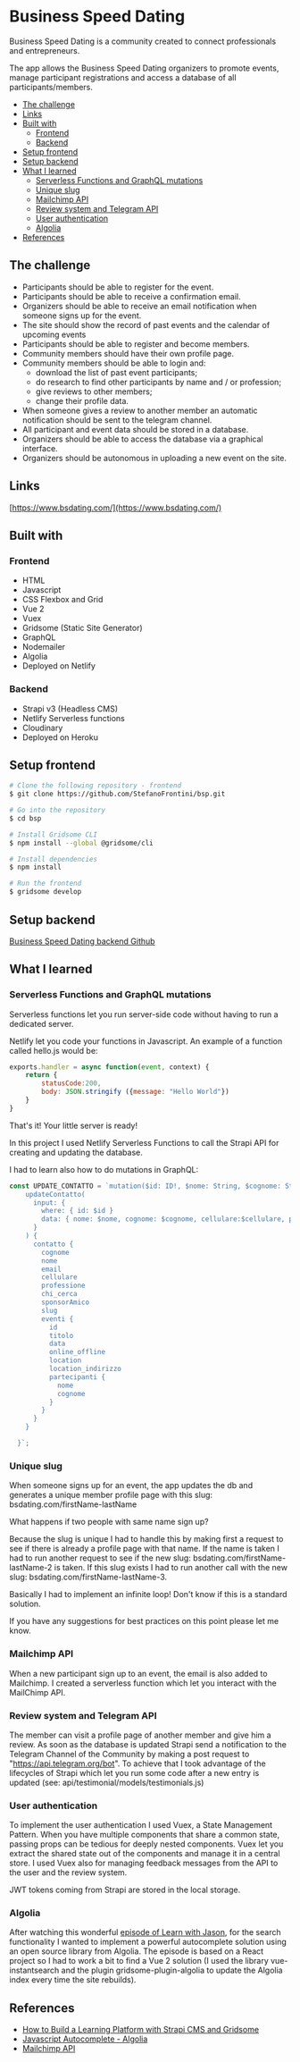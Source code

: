 # Business Speed Dating

Business Speed Dating is a community created to connect professionals and entrepreneurs.

The app allows the Business Speed Dating organizers to promote events, manage participant registrations and access a database of all participants/members.

  - [The challenge](#the-challenge)
  - [Links](#links)
  - [Built with](#built-with)
    - [Frontend](#frontend)
    - [Backend](#backend)
  - [Setup frontend](#setup-frontend)
  - [Setup backend](#setup-backend)
  - [What I learned](#what-i-learned)
    - [Serverless Functions and GraphQL mutations](#serverless-functions-and-graphql-mutations)
    - [Unique slug](#unique-slug)
    - [Mailchimp API](#mailchimp-api)
    - [Review system and Telegram API](#review-system-and-telegram-api)
    - [User authentication](#user-authentication)
    - [Algolia](#algolia)
  - [References](#references)


## The challenge
- Participants should be able to register for the event.
- Participants should be able to receive a confirmation email.
- Organizers should be able to receive an email notification when someone signs up for the event.
- The site should show the record of past events and the calendar of upcoming events
- Participants should be able to register and become members.
- Community members should have their own profile page.
- Community members should be able to login and:
  - download the list of past event participants;
  -  do research to find other participants by name and / or profession;
  -  give reviews to other members;
  -  change their profile data.
- When someone gives a review to another member an automatic notification should be sent to the telegram channel.
- All participant and event data should be stored in a database.
- Organizers should be able to access the database via a graphical interface.
- Organizers should be autonomous in uploading a new event on the site.

## Links
[https://www.bsdating.com/](https://www.bsdating.com/)

## Built with
### Frontend
- HTML
- Javascript
- CSS Flexbox and Grid
- Vue 2
- Vuex
- Gridsome (Static Site Generator)
- GraphQL
- Nodemailer
- Algolia
- Deployed on Netlify

### Backend
- Strapi v3 (Headless CMS)
- Netlify Serverless functions
- Cloudinary
- Deployed on Heroku

## Setup frontend

```bash
# Clone the following repository - frontend
$ git clone https://github.com/StefanoFrontini/bsp.git

# Go into the repository
$ cd bsp

# Install Gridsome CLI
$ npm install --global @gridsome/cli

# Install dependencies
$ npm install

# Run the frontend
$ gridsome develop
```
## Setup backend
[Business Speed Dating backend Github](https://github.com/StefanoFrontini/bsd-backend)
## What I learned

### Serverless Functions and GraphQL mutations

Serverless functions let you run server-side code without having to run a dedicated server.

Netlify let you code your functions in Javascript. An example of a function called hello.js would be:

```Javascript
exports.handler = async function(event, context) {
    return {
        statusCode:200,
        body: JSON.stringify ({message: "Hello World"})
    }
}
```
That's it! Your little server is ready!

In this project I used Netlify Serverless Functions to call the Strapi API for creating and updating the database.

I had to learn also how to do mutations in GraphQL:

```Javascript
const UPDATE_CONTATTO = `mutation($id: ID!, $nome: String, $cognome: String, $cellulare: String, $professione: String, $chi_cerca: String, $sponsorAmico: String, $eventi: [ID]) {
    updateContatto(
      input: {
        where: { id: $id }
        data: { nome: $nome, cognome: $cognome, cellulare:$cellulare, professione:$professione, chi_cerca:$chi_cerca, sponsorAmico:$sponsorAmico, eventi: $eventi}
      }
    ) {
      contatto {
        cognome
        nome
        email
        cellulare
        professione
        chi_cerca
        sponsorAmico
        slug
        eventi {
          id
          titolo
          data
          online_offline
          location
          location_indirizzo
          partecipanti {
            nome
            cognome
          }
        }
      }
    }

  }`;
```
### Unique slug

When someone signs up for an event, the app updates the db and generates a unique member profile page with this slug: bsdating.com/firstName-lastName

What happens if two people with same name sign up?

Because the slug is unique I had to handle this by making first a request to see if there is already a profile page with that name. If the name is taken I had to run another request to see if the new slug: bsdating.com/firstName-lastName-2 is taken. If this slug exists I had to run another call with the new slug: bsdating.com/firstName-lastName-3.

Basically I had to implement an infinite loop! Don't know if this is a standard solution.

If you have any suggestions for best practices on this point please let me know.

### Mailchimp API
When a new participant sign up to an event, the email is also added to Mailchimp. I created a serverless function which let you interact with the MailChimp API.
### Review system and Telegram API
The member can visit a profile page of another member and give him a review. As soon as the database is updated Strapi send a notification to the Telegram Channel of the Community by making a post request to "https://api.telegram.org/bot". To achieve that I took advantage of the lifecycles of Strapi which let you run some code after a new entry is updated (see: api/testimonial/models/testimonials.js)

### User authentication
To implement the user authentication I used Vuex, a State Management Pattern. When you have multiple components that share a common state, passing props can be tedious for deeply nested components. Vuex let you extract the shared state out of the components and manage it in a central store. I used Vuex also for managing feedback messages from the API to the user and the review system.

JWT tokens coming from Strapi are stored in the local storage.
### Algolia
After watching this wonderful [episode of Learn with Jason](https://www.learnwithjason.dev/javascript-autocomplete), for the search functionality I wanted to implement a powerful autocomplete solution using an open source library from Algolia.
The episode is based on a React project so I had to work a bit to find a Vue 2 solution (I used the library vue-instantsearch and the plugin gridsome-plugin-algolia to update the Algolia index every time the site rebuilds).

## References
- [How to Build a Learning Platform with Strapi CMS and Gridsome](https://strapi.io/blog/how-to-build-a-learning-platform-with-strapi-cms-and-gridsome-1?utm_campaign=Strapi%20Monthly%20NL%20&utm_medium=email&_hsmi=130869349&_hsenc=p2ANqtz-9Rr3C9POPINoHuHaaJAEO_CFgp3OFJRmwshUt9unzquRqBn53YqWzEgdQO88uOPrErYd-PSExQ4gUFENHzhxgXFk0nYYgf4GiSNxVO_dNJjjVMpRc&utm_content=130869349&utm_source=hs_email)
- [Javascript Autocomplete - Algolia](https://www.learnwithjason.dev/javascript-autocomplete)
- [Mailchimp API](https://mailchimp.com/developer/marketing/guides/quick-start/)



